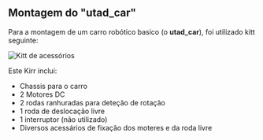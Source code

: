 ## Montagem do "utad_car"
Para a montagem de um carro robótico basico (o __utad_car__), foi utilizado kitt seguinte:

![Kitt de acessórios](../imgs/Kitt%20de%20acessórios.jpg)

Este Kirr inclui:
- Chassis para o carro
- 2 Motores DC
- 2 rodas ranhuradas para deteção de rotação
- 1 roda de deslocação livre
- 1 interruptor (não utilizado)
- Diversos acessários de fixação dos moteres e da roda livre



